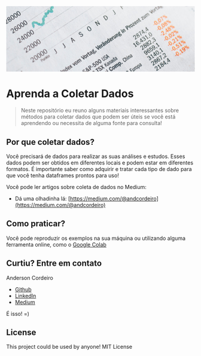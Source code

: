 <img src="./images/topo.jpg"/>

# Aprenda a Coletar Dados

> Neste repositório eu reuno alguns materiais interessantes sobre métodos para coletar dados que podem ser úteis se você está aprendendo ou necessita de alguma fonte para consulta!


## Por que coletar dados?

Você precisará de dados para realizar as suas análises e estudos. Esses dados podem ser obtidos em diferentes locais e podem estar em diferentes formatos. É importante saber como adquirir e tratar cada tipo de dado para que você tenha dataframes prontos para uso!

Você pode ler artigos sobre coleta de dados no Medium:

* Dá uma olhadinha lá: [https://medium.com/@andcordeiro](https://medium.com/@andcordeiro)


## Como praticar?

Você pode reproduzir os exemplos na sua máquina ou utilizando alguma ferramenta online, como o [Google Colab](https://colab.research.google.com/) 


## Curtiu? Entre em contato

Anderson Cordeiro
* [Github](https://github.com/andersoncordeiro)
* [LinkedIn](https://www.linkedin.com/in/anderson-cordeiro-26986430/)
* [Medium](https://medium.com/@andcordeiro)



É isso! =)

## License
This project could be used by anyone! MIT License